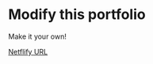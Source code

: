 # Modify this portfolio

Make it your own! 

[Netflify URL](https://melodious-biscochitos-fe7399.netlify.app/)
